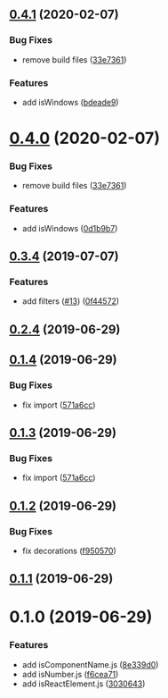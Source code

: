 ## [0.4.1](https://github.com/hrdtbs/filterjs/compare/v0.3.4...v0.4.1) (2020-02-07)


### Bug Fixes

* remove build files ([33e7361](https://github.com/hrdtbs/filterjs/commit/33e7361af428ffdbd2c2128b5cd14b4c03d6f1d6))


### Features

* add isWindows ([bdeade9](https://github.com/hrdtbs/filterjs/commit/bdeade9ef5e958af750659c278de2ac957c43bc8))



# [0.4.0](https://github.com/hrdtbs/filterjs/compare/v0.3.4...v0.4.0) (2020-02-07)


### Bug Fixes

* remove build files ([33e7361](https://github.com/hrdtbs/filterjs/commit/33e7361))


### Features

* add isWindows ([0d1b9b7](https://github.com/hrdtbs/filterjs/commit/0d1b9b7))



## [0.3.4](https://github.com/hrdtbs/filterjs/compare/v0.2.4...v0.3.4) (2019-07-07)


### Features

* add filters ([#13](https://github.com/hrdtbs/filterjs/issues/13)) ([0f44572](https://github.com/hrdtbs/filterjs/commit/0f44572))



## [0.2.4](https://github.com/hrdtbs/filterjs/compare/v0.1.4...v0.2.4) (2019-06-29)



## [0.1.4](https://github.com/hrdtbs/filterjs/compare/v0.1.2...v0.1.4) (2019-06-29)


### Bug Fixes

* fix import ([571a6cc](https://github.com/hrdtbs/filterjs/commit/571a6cc))



## [0.1.3](https://github.com/hrdtbs/filterjs/compare/v0.1.2...v0.1.3) (2019-06-29)


### Bug Fixes

* fix import ([571a6cc](https://github.com/hrdtbs/filterjs/commit/571a6cc))



## [0.1.2](https://github.com/hrdtbs/filterjs/compare/v0.1.1...v0.1.2) (2019-06-29)


### Bug Fixes

* fix decorations ([f950570](https://github.com/hrdtbs/filterjs/commit/f950570))



## [0.1.1](https://github.com/hrdtbs/filterjs/compare/v0.1.0...v0.1.1) (2019-06-29)



# 0.1.0 (2019-06-29)


### Features

* add isComponentName.js ([8e339d0](https://github.com/hrdtbs/filterjs/commit/8e339d0))
* add isNumber.js ([f6cea71](https://github.com/hrdtbs/filterjs/commit/f6cea71))
* add isReactElement.js ([3030643](https://github.com/hrdtbs/filterjs/commit/3030643))



